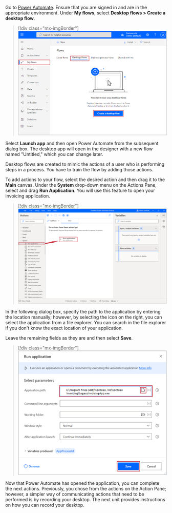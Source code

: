 Go to [Power Automate](https://flow.microsoft.com/?azure-portal=true). Ensure that you are signed in and are in the appropriate environment. Under **My flows**, select **Desktop flows > Create a desktop flow**.

> [!div class="mx-imgBorder"]
> [![Screenshot of My flows, desktop flows with Create a desktop flow button.](../media/desktop-begin.png)](../media/desktop-begin.png#lightbox)

Select **Launch app** and then open Power Automate from the subsequent dialog box. The desktop app will open in the designer with a new flow named "Untitled," which you can change later.

Desktop flows are created to mimic the actions of a user who is performing steps in a process. You have to train the flow by adding those actions.

To add actions to your flow, select the desired action and then drag it to the **Main** canvas. Under the **System** drop-down menu on the Actions Pane, select and drag **Run Application**. You will use this feature to open your invoicing application.

> [!div class="mx-imgBorder"]
> [![Screenshot of Run application feature under System actions.](../media/run-application.png)](../media/run-application.png#lightbox)

In the following dialog box, specify the path to the application by entering the location manually; however, by selecting the icon on the right, you can select the application from a file explorer. You can search in the file explorer if you don't know the exact location of your application.

Leave the remaining fields as they are and then select **Save**.

> [!div class="mx-imgBorder"]
> [![Screenshot of the Run application parameters with path higlighted and Save button.](../media/save-run-application.png)](../media/save-run-application.png#lightbox)

Now that Power Automate has opened the application, you can complete the next actions. Previously, you chose from the actions on the Action Pane; however, a simpler way of communicating actions that need to be performed is by recording your desktop. The next unit provides instructions on how you can record your desktop.
